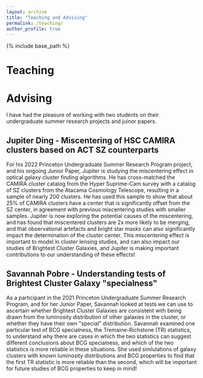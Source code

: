```yaml
---
layout: archive
title: "Teaching and Advising"
permalink: /teaching/
author_profile: true
---
```


{% include base_path %}

Teaching
======


# Advising
I have had the pleasure of working with two students on their undergraduate summer research projects and juinor papers. 

## Jupiter Ding - Miscentering of HSC CAMIRA clusters based on ACT SZ counterparts 
For his 2022 Princeton Undergraduate Summer Research Program project, and his ongoing Junior Paper, Jupiter is studying the 
miscentering effect in optical galaxy cluster finding algorithms. He has cross-matched the CAMIRA cluster catalog from the Hyper Suprime-Cam survey 
with a catalog of SZ clusters from the Atacama Cosmology Telescope, resulting in a sample of nearly 200 clusters. He has used this sample to show that 
about 25% of CAMIRA clusters have a center that is significantly offset from the SZ center, in agreement with previous miscentering studies with 
smaller samples. Jupiter is now exploring the potential causes of the miscentering, and has found that miscentered clusters are 2x more likely to be 
merging, and that observational artefacts and bright star masks can also significantly impact the determination of the cluster center. This miscentering 
effect is important to model in cluster lensing studies, and can also impact our studies of Brightest Cluster Galaxies, and Jupiter is making important 
contributions to our understanding of these effects!

## Savannah Pobre - Understanding tests of Brightest Cluster Galaxy "specialness"
As a participant in the 2021 Princeton Undergraduate Summer Research Program, and for her Junior Paper, Savannah looked at tests we can use to 
ascertain whether Brightest Cluster Galaxies are consistent with being drawn from the luminosity distribution of other galaxies in the cluster, or 
whether they have their own "special" distribution. Savannah examined one particular test of BCG specialness, the Tremaine-Richstone (TR) statistics, to 
understand why there are cases in which the two statistics can suggest different conclusions about BCG specialness, and which of the two statistics 
is more reliable in these situations. She used simlulations of galaxy clusters with known luminosity distributions and BCG properties to find that the 
first TR statistic is more reliable than the second, which will be important for future studies of BCG properties to keep in mind!
